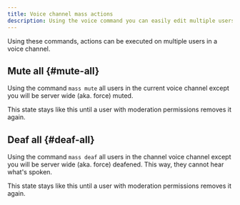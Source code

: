 ```yaml
---
title: Voice channel mass actions
description: Using the voice command you can easily edit multiple users in a voice channel.
---
```


Using these commands, actions can be executed on multiple users in a voice channel.

## Mute all {#mute-all}

Using the command `mass mute` all users in the current voice channel except you will be server wide (aka. force) muted.

This state stays like this until a user with moderation permissions removes it again.

## Deaf all {#deaf-all}

Using the command `mass deaf` all users in the channel voice channel except you will be server wide (aka. force) deafened.
This way, they cannot hear what's spoken.

This state stays like this until a user with moderation permissions removes it again.
